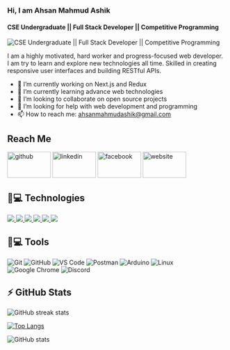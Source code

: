 ### Hi, I am Ahsan Mahmud Ashik
#### CSE Undergraduate || Full Stack Developer || Competitive Programming
![CSE Undergraduate || Full Stack Developer || Competitive Programming](https://i.ibb.co/hMqh05b/A-01.png)

I am a highly motivated, hard worker and progress-focused web developer. I am try to learn and explore new technologies all time. Skilled in creating responsive user interfaces and building RESTful APIs.

- 🔭 I’m currently working on Next.js and Redux 
- 🌱 I’m currently learning advance web technologies 
- 👯 I’m looking to collaborate on open source projects 
- 🤔 I’m looking for help with web development and programming 
- 📫 How to reach me: ahsanmahmudashik@gmail.com 

## Reach Me 

[<img src='https://www.bleepstatic.com/content/hl-images/2022/04/08/GitHub__headpic.jpg' alt='github' height='60' width='100'>](https://github.com/ashik190141)  [<img src='https://encrypted-tbn0.gstatic.com/images?q=tbn:ANd9GcSQh9HJlAekcHg6Xt-06Q9Aa4wG108_cFw-fQ&usqp=CAU' alt='linkedin' height='60' width='100'>](https://www.linkedin.com/in/https://www.linkedin.com/in/ahsan-mahmud-ashik-33715a22a//)  [<img src='https://encrypted-tbn0.gstatic.com/images?q=tbn:ANd9GcREfUZiPldcmvfAjG7DuX4aWydCyQypaNcPwT58GKx10VZlQJyGPsuvHBYl-V-ZnJtupr0&usqp=CAU' alt='facebook' height='60' width='100'>](https://www.facebook.com/https://www.facebook.com/ahsanmahmud.ashik)  [<img src='https://encrypted-tbn0.gstatic.com/images?q=tbn:ANd9GcT6y_WNoVhJjLD7SeGfwJdK-pIRTf-zsg0wEbJcCEh8jT6FlcBuPmW8BFlhtxZtnd4vT6k&usqp=CAU' alt='website' height='60' width='100'>](https://ahsan-mahmud-ashik.netlify.app/)  

## 🚀💻 Technologies

<p align="left">  
<a href="https://github.com/harish-sethuraman/readme-components">
 <img  src="https://readme-components.vercel.app/api?component=logo&fill=black&logo=react&animation=spin&svgfill=15d8fe">  
 </a>
   <a href="https://github.com/harish-sethuraman/readme-components">
<img  src="https://readme-components.vercel.app/api?component=logo&fill=black&logo=typescript&svgfill=2d79c7">
 <a href="https://github.com/harish-sethuraman/readme-components">
 <img  src="https://readme-components.vercel.app/api?component=logo&fill=black&logo=node.js&svgfill=659b60">
 </a>


<!-- <a href="https://github.com/harish-sethuraman/readme-components">
<img  src="https://readme-components.vercel.app/api?component=logo&fill=black&logo=html5&svgfill=f06629">
</a> -->
<a href="https://github.com/harish-sethuraman/readme-components">
<img  src="https://readme-components.vercel.app/api?component=logo&fill=black&logo=javascript&svgfill=f6df1c">
</a>
<a href="https://github.com/harish-sethuraman/readme-components">
<img  src="https://readme-components.vercel.app/api?component=logo&fill=black&logo=CSS3&svgfill=028dd1">
</a>
<a href="https://github.com/harish-sethuraman/readme-components">
<img  src="https://readme-components.vercel.app/api?component=logo&fill=black&logo=github">
</a>
</p>


## 🚀💻 Tools

![Git](https://img.shields.io/badge/-Git-black?style=flat-square&logo=git)
![GitHub](https://img.shields.io/badge/-GitHub-181717?style=flat-square&logo=github)
![VS Code](https://img.shields.io/badge/-VS%20Code-007ACC?style=flat-square&logo=visual-studio-code)
![Postman](https://img.shields.io/badge/Postman-black?style=flat-square&logo=postman)
![Arduino](https://img.shields.io/badge/Arduino-black?style=flat-square&logo=arduino)
![Linux](https://img.shields.io/badge/Linux-black?style=flat-square&logo=linux)
![Google Chrome](https://img.shields.io/badge/Chrome-black?style=flat-square&logo=google-chrome)
![Discord](https://img.shields.io/badge/Discord-black?style=flat-square&logo=discord)

## ⚡ GitHub Stats

![GitHub streak stats](https://streak-stats.demolab.com/?user=ashik190141)  

[![Top Langs](https://github-readme-stats.vercel.app/api/top-langs/?username=ashik190141)](https://github.com/anuraghazra/github-readme-stats)

![GitHub stats](https://github-readme-stats.vercel.app/api?username=ashik190141&show_icons=true&count_private=true)  

